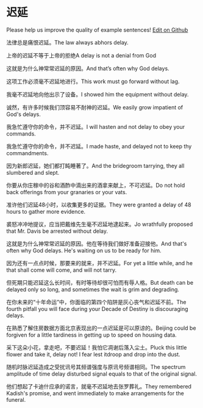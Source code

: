 # 迟延

Please help us improve the quality of example sentences! [Edit on Github](https://github.com/jiyushe/jiyu-example-sentence-source/blob/main/chinese/chiyan.md)

<p><span class="chinese">法律总是痛恨迟延。</span><span class="english">The law always abhors delay.</span></p>

<p><span class="chinese">上帝的迟延不等于上帝的拒绝</span><span class="english">A delay is not a denial from God</span></p>

<p><span class="chinese">这就是为什么神常常迟延的原因。</span><span class="english">And that’s often why God delays.</span></p>

<p><span class="chinese">这项工作必须毫不迟延地进行。</span><span class="english">This work must go forward without lag.</span></p>

<p><span class="chinese">我毫不迟延地向他出示了设备。</span><span class="english">I showed him the equipment without delay.</span></p>

<p><span class="chinese">诚然，有许多时候我们顶容易不耐神的迟延。</span><span class="english">We easily grow impatient of God's delays.</span></p>

<p><span class="chinese">我急忙遵守你的命令，并不迟延。</span><span class="english">I will hasten and not delay to obey your commands.</span></p>

<p><span class="chinese">我急忙遵守你的命令，并不迟延。</span><span class="english">I made haste, and delayed not to keep thy commandments.</span></p>

<p><span class="chinese">因为新郎迟延，她们都打盹睡著了。</span><span class="english">And the bridegroom tarrying, they all slumbered and slept.</span></p>

<p><span class="chinese">你要从你庄稼中的谷和酒酢中滴出来的酒拿来献上，不可迟延。</span><span class="english">Do not hold back offerings from your granaries or your vats.</span></p>

<p><span class="chinese">准许他们迟延48小时，以收集更多的证据。</span><span class="english">They were granted a delay of 48 hours to gather more evidence.</span></p>

<p><span class="chinese">裘怒冲冲地提议，应当把戴维先生毫不迟延地逮起来。</span><span class="english">Jo wrathfully proposed that Mr. Davis be arrested without delay.</span></p>

<p><span class="chinese">这就是为什么神常常迟延的原因。他在等待我们做好准备迎接他。</span><span class="english">And that's often why God delays. He's waiting on us to be ready for him.</span></p>

<p><span class="chinese">因为还有一点点时候，那要来的就来，并不迟延。</span><span class="english">For yet a little while, and he that shall come will come, and will not tarry.</span></p>

<p><span class="chinese">但死期只能迟延这么长时间，有时等待却很可怕而有辱人格。</span><span class="english">But death can be delayed only so long, and sometimes the wait is grim and degrading.</span></p>

<p><span class="chinese">在你未来的“十年命运”中，你面临的第四个陷阱是灰心丧气和迟延不前。</span><span class="english">The fourth pitfall you will face during your Decade of Destiny is discouraging delays.</span></p>

<p><span class="chinese">在熟悉了解住房数据方面北京表现出的一点迟延是可以原谅的。</span><span class="english">Beijing could be forgiven for a little tardiness in getting up to speed on housing data.</span></p>

<p><span class="chinese">采下这朵小花，拿走吧，不要迟延！我怕它凋谢后落入尘土。</span><span class="english">Pluck this little flower and take it, delay not! I fear lest itdroop and drop into the dust.</span></p>

<p><span class="chinese">随机时脉迟延造成之受扰讯号其频谱强度与原讯号频谱相同。</span><span class="english">The spectrum amplitude of time delay disturbed signal equals to that of the original signal.</span></p>

<p><span class="chinese">他们想起了卡迪什应承的诺言，就毫不迟延地去张罗葬礼。</span><span class="english">They remembered Kadish's promise, and went immediately to make arrangements for the funeral.</span></p>

